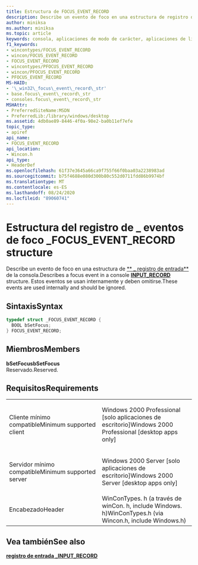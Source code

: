 ```yaml
---
title: Estructura de FOCUS_EVENT_RECORD
description: Describe un evento de foco en una estructura de registro de entrada de la consola \_ . Estos eventos se usan internamente y deben omitirse.
author: miniksa
ms.author: miniksa
ms.topic: article
keywords: consola, aplicaciones de modo de carácter, aplicaciones de línea de comandos, aplicaciones de terminal, API de consola
f1_keywords:
- wincontypes/FOCUS_EVENT_RECORD
- wincon/FOCUS_EVENT_RECORD
- FOCUS_EVENT_RECORD
- wincontypes/PFOCUS_EVENT_RECORD
- wincon/PFOCUS_EVENT_RECORD
- PFOCUS_EVENT_RECORD
MS-HAID:
- '\_win32\_focus\_event\_record\_str'
- base.focus\_event\_record\_str
- consoles.focus\_event\_record\_str
MSHAttr:
- PreferredSiteName:MSDN
- PreferredLib:/library/windows/desktop
ms.assetid: 4db0ae89-8446-4f0a-98e2-ba0b11ef7efe
topic_type:
- apiref
api_name:
- FOCUS_EVENT_RECORD
api_location:
- Wincon.h
api_type:
- HeaderDef
ms.openlocfilehash: 61f37e3645a66ca9f755f66f0baa03a2238983ad
ms.sourcegitcommit: b75f4688e080d300b80c552d0711fdd86b9974bf
ms.translationtype: MT
ms.contentlocale: es-ES
ms.lasthandoff: 08/24/2020
ms.locfileid: "89060741"
---
```

# <a name="focus_event_record-structure"></a><span data-ttu-id="9fae7-105">Estructura del registro de \_ eventos de foco \_</span><span class="sxs-lookup"><span data-stu-id="9fae7-105">FOCUS\_EVENT\_RECORD structure</span></span>


<span data-ttu-id="9fae7-106">Describe un evento de foco en una estructura de [\*\* \_ registro de entrada\*\*](input-record-str.md) de la consola.</span><span class="sxs-lookup"><span data-stu-id="9fae7-106">Describes a focus event in a console [**INPUT\_RECORD**](input-record-str.md) structure.</span></span> <span data-ttu-id="9fae7-107">Estos eventos se usan internamente y deben omitirse.</span><span class="sxs-lookup"><span data-stu-id="9fae7-107">These events are used internally and should be ignored.</span></span>

<a name="syntax"></a><span data-ttu-id="9fae7-108">Sintaxis</span><span class="sxs-lookup"><span data-stu-id="9fae7-108">Syntax</span></span>
------

```C
typedef struct _FOCUS_EVENT_RECORD {
  BOOL bSetFocus;
} FOCUS_EVENT_RECORD;
```

<a name="members"></a><span data-ttu-id="9fae7-109">Miembros</span><span class="sxs-lookup"><span data-stu-id="9fae7-109">Members</span></span>
-------

<span data-ttu-id="9fae7-110">**bSetFocus**</span><span class="sxs-lookup"><span data-stu-id="9fae7-110">**bSetFocus**</span></span>  
<span data-ttu-id="9fae7-111">Reservado.</span><span class="sxs-lookup"><span data-stu-id="9fae7-111">Reserved.</span></span>

<a name="requirements"></a><span data-ttu-id="9fae7-112">Requisitos</span><span class="sxs-lookup"><span data-stu-id="9fae7-112">Requirements</span></span>
------------

<table>
<colgroup>
<col width="50%" />
<col width="50%" />
</colgroup>
<tbody>
<tr class="odd">
<td><p><span data-ttu-id="9fae7-113">Cliente mínimo compatible</span><span class="sxs-lookup"><span data-stu-id="9fae7-113">Minimum supported client</span></span></p></td>
<td><p><span data-ttu-id="9fae7-114">Windows 2000 Professional [solo aplicaciones de escritorio]</span><span class="sxs-lookup"><span data-stu-id="9fae7-114">Windows 2000 Professional [desktop apps only]</span></span></p></td>
</tr>
<tr class="even">
<td><p><span data-ttu-id="9fae7-115">Servidor mínimo compatible</span><span class="sxs-lookup"><span data-stu-id="9fae7-115">Minimum supported server</span></span></p></td>
<td><p><span data-ttu-id="9fae7-116">Windows 2000 Server [solo aplicaciones de escritorio]</span><span class="sxs-lookup"><span data-stu-id="9fae7-116">Windows 2000 Server [desktop apps only]</span></span></p></td>
</tr>
<tr class="odd">
<td><p><span data-ttu-id="9fae7-117">Encabezado</span><span class="sxs-lookup"><span data-stu-id="9fae7-117">Header</span></span></p></td>
<td><span data-ttu-id="9fae7-118">WinConTypes. h (a través de winCon. h, include Windows. h)</span><span class="sxs-lookup"><span data-stu-id="9fae7-118">WinConTypes.h (via Wincon.h, include Windows.h)</span></span></td>
</tr>
</tbody>
</table>

## <a name="span-idsee_alsospansee-also"></a><span data-ttu-id="9fae7-119"><span id="see_also"></span>Vea también</span><span class="sxs-lookup"><span data-stu-id="9fae7-119"><span id="see_also"></span>See also</span></span>


[<span data-ttu-id="9fae7-120">**registro de entrada \_**</span><span class="sxs-lookup"><span data-stu-id="9fae7-120">**INPUT\_RECORD**</span></span>](input-record-str.md)

 

 




